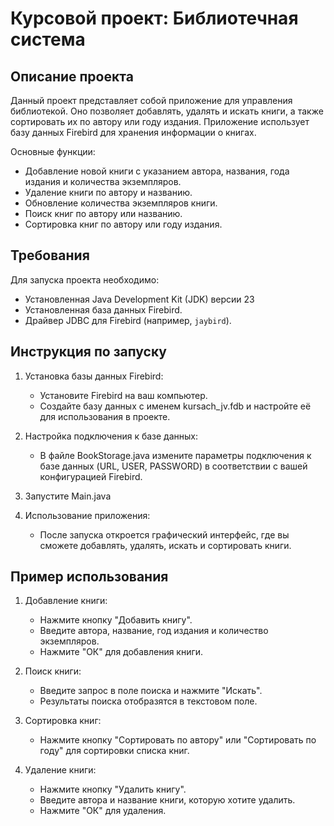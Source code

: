 # Курсовой проект: Библиотечная система

## Описание проекта

Данный проект представляет собой приложение для управления библиотекой. Оно позволяет добавлять, удалять и искать книги, а также сортировать их по автору или году издания. Приложение использует базу данных Firebird для хранения информации о книгах.

Основные функции:
- Добавление новой книги с указанием автора, названия, года издания и количества экземпляров.
- Удаление книги по автору и названию.
- Обновление количества экземпляров книги.
- Поиск книг по автору или названию.
- Сортировка книг по автору или году издания.

## Требования

Для запуска проекта необходимо:
- Установленная Java Development Kit (JDK) версии 23
- Установленная база данных Firebird.
- Драйвер JDBC для Firebird (например, `jaybird`).

## Инструкция по запуску

1. Установка базы данных Firebird:
   - Установите Firebird на ваш компьютер.
   - Создайте базу данных с именем kursach_jv.fdb и настройте её для использования в проекте.

2. Настройка подключения к базе данных:
   - В файле BookStorage.java измените параметры подключения к базе данных (URL, USER, PASSWORD) в соответствии с вашей конфигурацией Firebird.

3. Запустите Main.java

4. Использование приложения:
   - После запуска откроется графический интерфейс, где вы сможете добавлять, удалять, искать и сортировать книги.

## Пример использования

1. Добавление книги:
   - Нажмите кнопку "Добавить книгу".
   - Введите автора, название, год издания и количество экземпляров.
   - Нажмите "ОК" для добавления книги.

2. Поиск книги:
   - Введите запрос в поле поиска и нажмите "Искать".
   - Результаты поиска отобразятся в текстовом поле.

3. Сортировка книг:
   - Нажмите кнопку "Сортировать по автору" или "Сортировать по году" для сортировки списка книг.

4. Удаление книги:
   - Нажмите кнопку "Удалить книгу".
   - Введите автора и название книги, которую хотите удалить.
   - Нажмите "ОК" для удаления.
